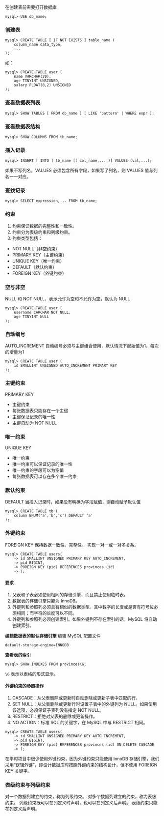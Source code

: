 在创建表前需要打开数据库
```shell
mysql> USE db_name;
```
### 创建表
```shell
mysql> CREATE TABLE [ IF NOT EXISTS ] table_name (
    column_name data_type,
    ...
);
```
如：
```shell
mysql> CREATE TABLE user (
    name VARCHAR(20),
    age TINYINT UNSIGNED,
    salary FLOAT(8,2) UNSIGNED
);
```
### 查看数据表列表
```shell
mysql> SHOW TABLES [ FROM db_name ] [ LIKE 'pattern' | WHERE expr ];
```
### 查看数据表结构
```shell
mysql> SHOW COLUMNS FROM tb_name;
```
### 插入记录
```shell
mysql> INSERT [ INTO ] tb_name [( col_name,... )] VALUES (val,...);
```
如果不写列名，VALUES 必须包含所有字段，如果写了列名，则 VALUES 值与列名一一对应。
### 查找记录
```shell
mysql> SELECT expression,... FROM tb_name;
```
### 约束
1. 约束保证数据的完整性和一致性。
2. 约束分为表级约束和列级约束。
3. 约束类型包括：
 - NOT NULL（非空约束）
 - PRIMARY KEY（主键约束）
 - UNIQUE KEY（唯一约束）
 - DEFAULT（默认约束）
 - FOREIGN KEY（外键约束）


### 空与非空
NULL 和 NOT NULL，表示允许为空和不允许为空，默认为 NULL
```shell
mysql> CREATE TABLE user (
    username CARCHAR NOT NULL,
    age TINYINT NULL
);
```
### 自动编号
AUTO_INCREMENT
自动编号必须与主键组合使用，默认情况下起始值为1，每次的增量为1
```shell
mysql> CREATE TABLE user (
    id SMALLINT UNSIGNED AUTO_INCREMENT PRIMARY KEY
);
```
### 主键约束
PRIMARY KEY
- 主键约束
- 每张数据表只能存在一个主键
- 主键保证记录的唯一性
- 主键自动为 NOT NULL

### 唯一约束
UNIQUE KEY
- 唯一约束
- 唯一约束可以保证记录的唯一性
- 唯一约束的字段可以为空值
- 每张数据表可以存在多个唯一约束

### 默认约束
DEFAULT
当插入记录时，如果没有明确为字段赋值，则自动赋予默认值
```shell
mysql> CREATE TABLE tb (
    column ENUM('a','b','c') DEFAULT 'a'
);
```

### 外键约束
FOREIGN KEY
保持数据一致性，完整性。
实现一对一或一对多关系。
```shell
mysql> CREATE TABLE users(
    -> id SMALLINT UNSIGNED PRIMARY KEY AUTO_INCREMENT,
    -> pid BIGINT,
    -> POREIGN KEY (pid) REFERENCES provinces (id)
    -> );
```

#### 要求
1. 父表和子表必须使用相同的存储引擎，而且禁止使用临时表。
2. 数据表的存储引擎只能为 InnoDB。
3. 外键列和参照列必须具有相似的数据类型。其中数字的长度或是否有符号位必须相同；而字符的长度可以不同。
4. 外键列和参照列必须创建索引。如果外键列不存在索引的话，MySQL 将自动创建索引。

**编辑数据表的默认存储引擎**
编辑 MySQL 配置文件
```
default-storage-engine=INNODB
```
**查看表的索引**
```shell
mysql> SHOW INDEXES FROM provinces\G;
```
`\G` 表示以表格的形式显示。

#### 外键约束的参照操作
1. CASCADE：从父表删除或更新时自动删除或更新子表中匹配的行。
2. SET NULL：从父表删除或更新行时设置子表中的外键列为 NULL。如果使用该选项，必须保证子表列没有指定 NOT NULL。
3. RESTRICT：拒绝对父表的删除或更新操作。
4. NO ACTION：标准 SQL 的关键字，在 MySQL 中与 RESTRICT 相同。
```shell
mysql> CREATE TABLE users(
    -> id SMALLINT UNSIGNED PRIMARY KEY AUTO_INCREMENT,
    -> pid BIGINT,
    -> POREIGN KEY (pid) REFERENCES provinces (id) ON DELETE CASCADE
    -> );
```
在平时项目中很少使用外键约束，因为外键约束只能使用 InnoDB 存储引擎，我们采用“逻辑外键”，即设计数据库时按照外键约束的结构设计，但不使用 FOREIGN KEY 关键字。

### 表级约束与列级约束
对一个数据列建立的约束，称为列级约束。
对多个数据列建立的约束，称为表级约束。
列级约束既可以在列定义时声明，也可以在列定义后声明。
表级约束只能在列定义后声明。
